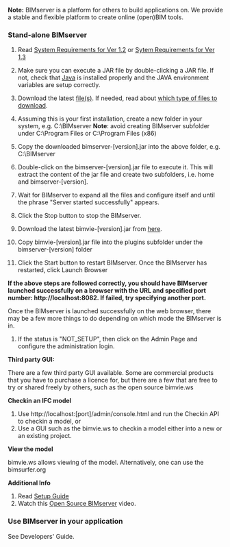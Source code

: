 **Note:** BIMserver is a platform for others to build applications on. We provide a stable and flexible platform to create online (open)BIM tools.

### **Stand-alone BIMserver**

1. Read [System Requirements for Ver 1.2](https://github.com/opensourceBIM/BIMserver/wiki/Requirements-1.2) or [Sytem Requirements for Ver 1.3](https://github.com/opensourceBIM/BIMserver/wiki/Requirements-1.3)

2. Make sure you can execute a JAR file by double-clicking a JAR file. If not, check that [Java](http://www.java.com) is installed properly and the JAVA environment variables are setup correctly.

3. Download the latest [file(s)](https://github.com/opensourceBIM/BIMserver/releases). If needed, read about [which type of files to download](https://github.com/opensourceBIM/BIMserver/wiki/Download).

4. Assuming this is your first installation, create a new folder in your system, e.g. C:\BIMserver
**Note**: avoid creating BIMserver subfolder under C:\Program Files or C:\Program Files (x86)

5. Copy the downloaded bimserver-[version].jar into the above folder, e.g. C:\BIMserver

6. Double-click on the bimserver-[version].jar file to execute it. This will extract the content of the jar file and create two subfolders, i.e. home and bimserver-[version].

7. Wait for BIMserver to expand all the files and configure itself and until the phrase "Server started successfully" appears.

8. Click the Stop button to stop the BIMserver.

9. Download the latest bimvie-[version].jar from [here](https://github.com/opensourceBIM/bimvie.ws/releases).

10. Copy bimvie-[version].jar file into the plugins subfolder under the bimserver-[version] folder

11. Click the Start button to restart BIMserver. Once the BIMserver has restarted, click Launch Browser

**If the above steps are followed correctly, you should have BIMserver launched successfully on a browser with the URL and specified port number: http://localhost:8082. If failed, try specifying another port.**

Once the BIMserver is launched successfully on the web browser, there may be a few more things to do  depending on which mode the BIMserver is in.

1. If the status is "NOT_SETUP", then click on the Admin Page and configure the administration login.


**Third party GUI:**

There are a few third party GUI available. Some are commercial products that you have to purchase a licence for, but there are a few that are free to try or shared freely by others, such as the open source bimvie.ws

**Checkin an IFC model**

1. Use http://localhost:[port]/admin/console.html and run the Checkin API to checkin a model, or
2. Use a GUI such as the bimvie.ws to checkin a model either into a new or an existing project.

**View the model**

bimvie.ws allows viewing of the model. Alternatively, one can use the bimsurfer.org

**Additional Info**

1. Read [Setup Guide](https://github.com/opensourceBIM/BIMserver/wiki/Setup)
2. Watch this [Open Source BIMserver](http://www.youtube.com/watch?v=greB5jHi6JQ) video.


### **Use BIMserver in your application**

See Developers' Guide.